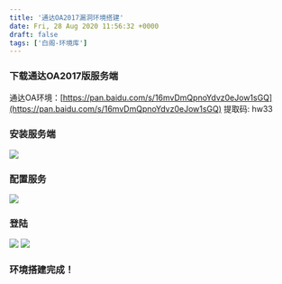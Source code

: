 ```yaml
---
title: '通达OA2017漏洞环境搭建'
date: Fri, 28 Aug 2020 11:56:32 +0000
draft: false
tags: ['白阁-环境库']
---
```


### 下载通达OA2017版服务端

通达OA环境：[https://pan.baidu.com/s/16mvDmQpnoYdvz0eJow1sGQ](https://pan.baidu.com/s/16mvDmQpnoYdvz0eJow1sGQ) 提取码: hw33

### 安装服务端

![](http://47.100.15.78/wp-content/uploads/2020/08/OA.jpg)

### 配置服务

![](http://47.100.15.78/wp-content/uploads/2020/08/配置.jpg)

### 登陆

![](http://47.100.15.78/wp-content/uploads/2020/08/登陆.jpg) ![](http://47.100.15.78/wp-content/uploads/2020/08/qwe.jpg)

### 环境搭建完成！